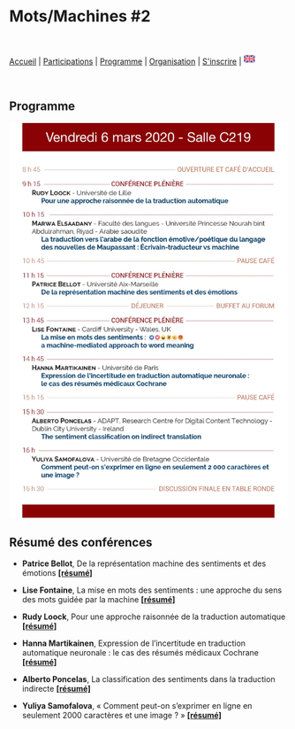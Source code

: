 # Mots/Machines #2

<br>

[Accueil](https://motsmachines.github.io/2020/fr) | [Participations](https://motsmachines.github.io/2020/fr/cfp) | [Programme](https://motsmachines.github.io/2020/fr/program) | [Organisation](https://motsmachines.github.io/2020/fr/orga) | [S'inscrire](https://motsmachines.github.io/2020/fr/registration) | [<img src="EN.png" width="20">](https://motsmachines.github.io/2020/en)

<br>

## Programme

![Programme](Programme.jpg)

## Résumé des conférences

* **Patrice Bellot**, De la représentation machine des sentiments et des émotions **[[résumé]](sub/Bellot.pdf)**

* **Lise Fontaine**, La mise en mots des sentiments : une approche du sens des mots guidée par la machine **[[résumé]](sub/Fontaine.pdf)**

* **Rudy Loock**, Pour une approche raisonnée de la traduction automatique **[[résumé]](sub/Loock.pdf)**

* **Hanna Martikainen**, Expression de l’incertitude en traduction automatique neuronale : le cas des résumés médicaux Cochrane **[[résumé]](sub/Martikainen.pdf)**

* **Alberto Poncelas**, La classification des sentiments dans la traduction indirecte **[[résumé]](sub/Poncelas.pdf)**

* **Yuliya Samofalova**, « Comment peut-on s’exprimer en ligne en seulement 2000 caractères et une image ? » **[[résumé]](sub/Samofalova.pdf)**
